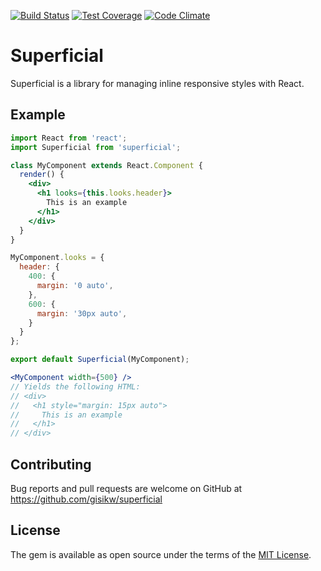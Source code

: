 [![Build Status](https://travis-ci.org/gisikw/superficial.svg?branch=master)](https://travis-ci.org/gisikw/superficial)
[![Test Coverage](https://codeclimate.com/github/gisikw/superficial/badges/coverage.svg)](https://codeclimate.com/github/gisikw/superficial/coverage)
[![Code Climate](https://codeclimate.com/github/gisikw/superficial/badges/gpa.svg)](https://codeclimate.com/github/gisikw/superficial)

# Superficial

Superficial is a library for managing inline responsive styles with React.

## Example

```jsx
import React from 'react';
import Superficial from 'superficial';

class MyComponent extends React.Component {
  render() {
    <div>
      <h1 looks={this.looks.header}>
        This is an example
      </h1>
    </div>
  }
}

MyComponent.looks = {
  header: {
    400: {
      margin: '0 auto',
    },
    600: {
      margin: '30px auto',
    }
  }
};

export default Superficial(MyComponent);
```

```jsx
<MyComponent width={500} />
// Yields the following HTML:
// <div>
//   <h1 style="margin: 15px auto">
//     This is an example
//   </h1>
// </div>
```

## Contributing

Bug reports and pull requests are welcome on GitHub at https://github.com/gisikw/superficial

## License

The gem is available as open source under the terms of the [MIT License](http://opensource.org/licenses/MIT).
